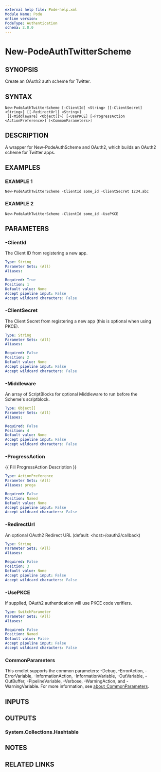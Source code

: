 ```yaml
---
external help file: Pode-help.xml
Module Name: Pode
online version:
PodeType: Authentication
schema: 2.0.0
---
```


# New-PodeAuthTwitterScheme

## SYNOPSIS
Create an OAuth2 auth scheme for Twitter.

## SYNTAX

```
New-PodeAuthTwitterScheme [-ClientId] <String> [[-ClientSecret] <String>] [[-RedirectUrl] <String>]
 [[-Middleware] <Object[]>] [-UsePKCE] [-ProgressAction <ActionPreference>] [<CommonParameters>]
```

## DESCRIPTION
A wrapper for New-PodeAuthScheme and OAuth2, which builds an OAuth2 scheme for Twitter apps.

## EXAMPLES

### EXAMPLE 1
```
New-PodeAuthTwitterScheme -ClientId some_id -ClientSecret 1234.abc
```

### EXAMPLE 2
```
New-PodeAuthTwitterScheme -ClientId some_id -UsePKCE
```

## PARAMETERS

### -ClientId
The Client ID from registering a new app.

```yaml
Type: String
Parameter Sets: (All)
Aliases:

Required: True
Position: 1
Default value: None
Accept pipeline input: False
Accept wildcard characters: False
```

### -ClientSecret
The Client Secret from registering a new app (this is optional when using PKCE).

```yaml
Type: String
Parameter Sets: (All)
Aliases:

Required: False
Position: 2
Default value: None
Accept pipeline input: False
Accept wildcard characters: False
```

### -Middleware
An array of ScriptBlocks for optional Middleware to run before the Scheme's scriptblock.

```yaml
Type: Object[]
Parameter Sets: (All)
Aliases:

Required: False
Position: 4
Default value: None
Accept pipeline input: False
Accept wildcard characters: False
```

### -ProgressAction
{{ Fill ProgressAction Description }}

```yaml
Type: ActionPreference
Parameter Sets: (All)
Aliases: proga

Required: False
Position: Named
Default value: None
Accept pipeline input: False
Accept wildcard characters: False
```

### -RedirectUrl
An optional OAuth2 Redirect URL (default: \<host\>/oauth2/callback)

```yaml
Type: String
Parameter Sets: (All)
Aliases:

Required: False
Position: 3
Default value: None
Accept pipeline input: False
Accept wildcard characters: False
```

### -UsePKCE
If supplied, OAuth2 authentication will use PKCE code verifiers.

```yaml
Type: SwitchParameter
Parameter Sets: (All)
Aliases:

Required: False
Position: Named
Default value: False
Accept pipeline input: False
Accept wildcard characters: False
```

### CommonParameters
This cmdlet supports the common parameters: -Debug, -ErrorAction, -ErrorVariable, -InformationAction, -InformationVariable, -OutVariable, -OutBuffer, -PipelineVariable, -Verbose, -WarningAction, and -WarningVariable. For more information, see [about_CommonParameters](http://go.microsoft.com/fwlink/?LinkID=113216).

## INPUTS

## OUTPUTS

### System.Collections.Hashtable
## NOTES

## RELATED LINKS
